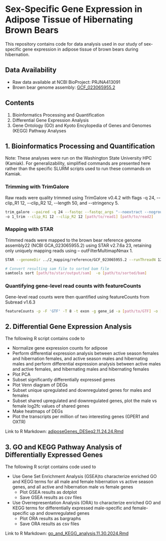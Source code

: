 # Sex-Specific Gene Expression in Adipose Tissue of Hibernating Brown Bears
This repository contains code for data analysis used in our study of sex-specific gene expression in adipose tissue of brown bears during hibernation.

## Data Availability
- Raw data available at NCBI BioProject: PRJNA413091
- Brown bear genome assembly: [GCF_023065955.2](https://www.ncbi.nlm.nih.gov/datasets/genome/GCF_023065955.2/)

## Contents
1. Bioinformatics Processing and Quantification
2. Differential Gene Expression Analysis
3. Gene Ontology (GO) and Kyoto Encylopedia of Genes and Genomes (KEGG) Pathway Analyses

## 1. Bioinformatics Processing and Quantification

Note: These analyses were run on the Washington State University HPC (Kamiak). For generalizability, simplified commands are presented here rather than the specific SLURM scripts used to run these commands on Kamiak.

### Trimming with TrimGalore
Raw reads were quality trimmed using TrimGalore v0.4.2 with flags -q 24, --clip_R1 12, --clip_R2 12, --length 50, and --stringency 5. 
```bash
trim_galore --paired -q 24 --fastqc --fastqc_args "--noextract --nogroup --outdir 1_trim/fastqc" --stringency 5 --illumina --length 50
-o 1_trim --clip_R1 12 --clip_R2 12 [path/to/read1] [path/to/read2]
```

### Mapping with STAR
Trimmed reads were mapped to the brown bear reference genome assembly22 (NCBI GCA_023065955.2) using STAR v2.7.6a 23, retaining only uniquely mapping reads using – outFilterMultimapNmax 1.

```bash
STAR --genomeDir ../2_mapping/reference/GCF_023065955.2 --runThreadN 12 --readFilesIn [path/to/read1] [path/to/read2] --outFileNamePrefix ./2_mapped_test/[identifier prefix]  --outFilterMultimapNmax 1  --readFilesCommand zcat  --twopassMode Basic

# Convert resulting sam file to sorted bam file
samtools sort [path/to/star/output/sam]  -o [path/to/sorted/bam]

```

### Quantifying gene-level read counts with featureCounts
Gene-level read counts were then quantified using featureCounts from Subread v1.6.3
```bash
featureCounts -p -F 'GTF' -T 8 -t exon -g gene_id -a [path/to/GTF] -o [outfile.txt] [path/to/sorted/bam/files/*.bam]
```

## 2. Differential Gene Expression Analysis
The following R script contains code to
- Normalize gene expression counts for adipose
- Perform differential expression analysis between active season females and hibernation females, and active season males and hibernating males and perform differential expression analysis between active  males and active females, and hibernating  males and hibernating females
- Plot PCA 
- Subset significantly differentially expressed genes
- Plot Venn diagram of DEGs
- Subset unique upregulated and downregulated genes for males and females
- Subset shared upregulated and downregulated genes, plot the male vs female log2fc values of shared genes
- Make heatmaps of DEGs
- Plot the transcripts per million of two interesting genes (GPER1 and OXTR)

Link to R Markdown: [adiposeGenes_DESeq2.11.24.24.Rmd](https://github.com/lexienstrom/brown-bear-adipose-sex-differences/blob/main/analysis/adipose_DESeq2.11.25.24.Rmd)

## 3. GO and KEGG Pathway Analysis of Differentially Expressed Genes
The following R script contains code used to
- Use Gene Set Enrichment Analysis (GSEA)to characterize enriched GO and KEGG terms for all male and female hibernation vs active season genes, and all active and hibernation male vs female genes
  * Plot GSEA results as dotplot
  * Save GSEA results as csv files
- Use Overrepresentation Analysis (ORA) to characterize enriched GO and KEGG terms for differentially expressed male-specific and female-specific up and downregulated genes
  * Plot ORA results as bargraphs
  * Save ORA results as csv files

Link to R Markdown: [go_and_KEGG_analysis.11.30.2024.Rmd](https://github.com/lexienstrom/brown-bear-adipose-sex-differences/blob/main/analysis/go_and_KEGG_analysis.11.30.2024.Rmd)
